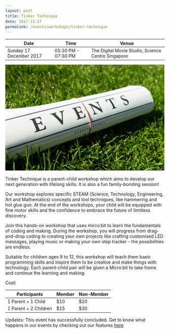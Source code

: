 ```yaml
---
layout: post
title: Tinker Technique
date: 2017-12-17
permalink: /events/workshops/tinker-technique
---
```


| Date | Time | Venue |
|--------|---|---|
| Sunday 17 December 2017 | 05:30 PM - 07:30 PM | The Digital Movie Studio, Science Centre Singapore |

![hi](/images/events/generic-event-image.jpg)

Tinker Technique is a parent-child workshop which aims to develop our next generation with lifelong skills. It is also a fun family-bonding session!

Our workshop explores specific STEAM (Science, Technology, Engineering, Art and Mathematics) concepts and tool techniques, like hammering and hot glue gun. At the end of the workshops, your child will be equipped with fine motor skills and the confidence to embrace the future of limitless discovery.

Join this hands-on workshop that uses mirco:bit to learn the fundamentals of coding and making. During the workshop, you will progress from drag-and-drop coding to creating your own projects like crafting customised LED messages, playing music or making your own step tracker - the possibilities are endless. 

Suitable for children ages 9 to 12, this workshop will teach them basic programming skills and inspire them to be creative and make things with technology. Each parent-child pair will be given a Micro:bit to take home and continue the learning and making.


Cost:

| Participants| Member | Non-Member |
|--------|---|---|
| 1 Parent + 1 Child | $10 | $20 |
| 1 Parent + 2 Children | $15 | $30 |



Updates: This event has successfully concluded. Get to know what happens in our events by checking out our features <a href="" target="_blank">here</a>

